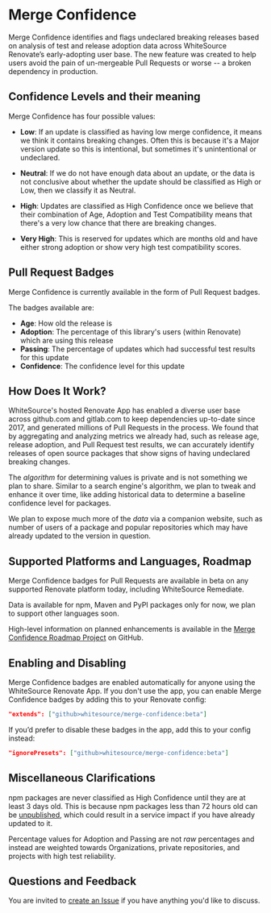 # Merge Confidence

Merge Confidence identifies and flags undeclared breaking releases based on analysis of test and release adoption data across WhiteSource Renovate’s early-adopting user base.
The new feature was created to help users avoid the pain of un-mergeable Pull Requests or worse -- a broken dependency in production.

## Confidence Levels and their meaning

Merge Confidence has four possible values:

- **Low**: If an update is classified as having low merge confidence, it means we think it contains breaking changes. Often this is because it's a Major version update so this is intentional, but sometimes it's unintentional or undeclared.

- **Neutral**: If we do not have enough data about an update, or the data is not conclusive about whether the update should be classified as High or Low, then we classify it as Neutral.

- **High**: Updates are classified as High Confidence once we believe that their combination of Age, Adoption and Test Compatibility means that there's a very low chance that there are breaking changes.

- **Very High**: This is reserved for updates which are months old and have either strong adoption or show very high test compatibility scores.

## Pull Request Badges

Merge Confidence is currently available in the form of Pull Request badges.

The badges available are:

- **Age**: How old the release is
- **Adoption**: The percentage of this library's users (within Renovate) which are using this release
- **Passing**: The percentage of updates which had successful test results for this update
- **Confidence**: The confidence level for this update

## How Does It Work?

WhiteSource's hosted Renovate App has enabled a diverse user base across github.com and gitlab.com to keep dependencies up-to-date since 2017, and generated millions of Pull Requests in the process.
We found that by aggregating and analyzing metrics we already had, such as release age, release adoption, and Pull Request test results, we can accurately identify releases of open source packages that show signs of having undeclared breaking changes.

The _algorithm_ for determining values is private and is not something we plan to share.
Similar to a search engine's algorithm, we plan to tweak and enhance it over time, like adding historical data to determine a baseline confidence level for packages.

We plan to expose much more of the _data_ via a companion website, such as number of users of a package and popular repositories which may have already updated to the version in question.

## Supported Platforms and Languages, Roadmap

Merge Confidence badges for Pull Requests are available in beta on any supported Renovate platform today, including WhiteSource Remediate.

Data is available for npm, Maven and PyPI packages only for now, we plan to support other languages soon.

High-level information on planned enhancements is available in the [Merge Confidence Roadmap Project](https://github.com/whitesource/merge-confidence/projects/1) on GitHub.

## Enabling and Disabling

Merge Confidence badges are enabled automatically for anyone using the WhiteSource Renovate App.
If you don't use the app, you can enable Merge Confidence badges by adding this to your Renovate config:
```json
"extends": ["github>whitesource/merge-confidence:beta"]
```

If you’d prefer to disable these badges in the app, add this to your config instead:
```json
"ignorePresets": ["github>whitesource/merge-confidence:beta"]
```

## Miscellaneous Clarifications

npm packages are never classified as High Confidence until they are at least 3 days old.
This is because npm packages less than 72 hours old can be [unpublished](https://docs.npmjs.com/unpublishing-packages-from-the-registry), which could result in a service impact if you have already updated to it.

Percentage values for Adoption and Passing are not _raw_ percentages and instead are weighted towards Organizations, private repositories, and projects with high test reliability.

## Questions and Feedback

You are invited to [create an Issue](https://github.com/whitesource/merge-confidence/issues/new) if you have anything you'd like to discuss.
